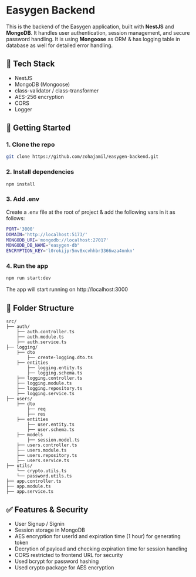 # Easygen Backend

This is the backend of the Easygen application, built with **NestJS** and **MongoDB**. It handles user authentication, session management, and secure password handling. It is using **Mongoose** as ORM & has logging table in database as well for detailed error handling.

## 🔧 Tech Stack

- NestJS
- MongoDB (Mongoose)
- class-validator / class-transformer
- AES-256 encryption
- CORS 
- Logger

## 🚀 Getting Started

### 1. Clone the repo

```bash
git clone https://github.com/zohajamil/easygen-backend.git
```


### 2. Install dependencies

```bash
npm install
```

### 3. Add .env
Create a .env file at the root of project & add the following vars in it as follows:
```bash
PORT='3000'
DOMAIN='http://localhost:5173/'
MONGODB_URI='mongodb://localhost:27017'
MONGODB_DB_NAME="easygen-db"
ENCRYPTION_KEY='l0rokijpr5mv8xcvhhbr3366wza4nnkn'
```

### 4. Run the app
```bash
npm run start:dev
```
The app will start running on http://localhost:3000

## 📁 Folder Structure
```
src/
├── auth/
    ├── auth.controller.ts
    ├── auth.module.ts
    ├── auth.service.ts
├── logging/
    ├── dto
        ├── create-logging.dto.ts
    ├── entities
        ├── logging.entity.ts
        ├── logging.schema.ts
    ├── logging.controller.ts
    ├── logging.module.ts
    ├── logging.repository.ts
    ├── logging.service.ts
├── users/
    ├── dto
        ├── req
        ├── res
    ├── entities
        ├── user.entity.ts
        ├── user.schema.ts
    ├── models
        ├── session.model.ts
    ├── users.controller.ts
    ├── users.module.ts
    ├── users.repository.ts
    ├── users.service.ts
├── utils/
    └── crypto.utils.ts
    └── password.utils.ts
├── app.controller.ts
├── app.module.ts
├── app.service.ts
```

## ✅ Features & Security
- User Signup / Signin
- Session storage in MongoDB
- AES encryption for userId and expiration time (1 hour) for generating token
- Decrytion of payload and checking expiration time for session handling
- CORS restricted to frontend URL for security
- Used bcrypt for password hashing
- Used crypto package for AES encryption